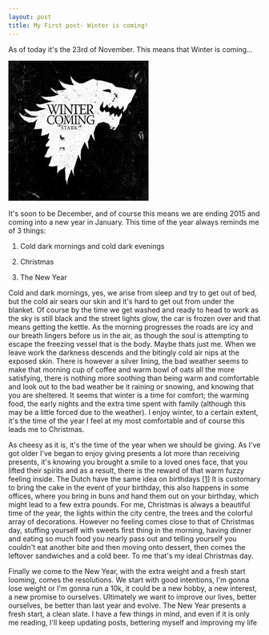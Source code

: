 ```yaml
---
layout: post
title: My First post- Winter is coming!
---
```

As of today it's the 23rd of November. This means that Winter is coming... 

![alt text](/img/post1/stark.jpg "Game of Thrones")

It's soon to be December, and of course this means we are ending 2015 and coming into a new year in January. This time of the year always reminds me of 3 things:

1. Cold dark mornings and cold dark evenings
 
2. Christmas

3. The New Year

Cold and dark mornings, yes, we arise from sleep and try to get out of bed, but the cold air sears our skin and it's hard to get out from under the blanket. Of course by the time we get washed and ready to head to work as the sky is still black and the street lights glow, the car is frozen over and that means getting the kettle. As the morning progresses the roads are icy and our breath lingers before us in the air, as though the soul is attempting to escape the freezing vessel that is the body. Maybe thats just me. When we leave work the darkness  descends and the bitingly cold air nips at the exposed skin. There is however a silver lining, the bad weather seems to make that morning cup of coffee and warm bowl of oats all the more satisfying, there is nothing more soothing than being warm and comfortable and look out to the bad weather be it raining or snowing, and knowing that you are sheltered. It seems that winter is a time for comfort; the warming food, the early nights and the extra time spent with family (although this may be a little forced due to the weather). I enjoy winter, to a certain extent, it's the time of the year I feel at my most comfortable and of course this leads me to Christmas.

As cheesy as it is, it's the time of the year when we should be giving. As I've got older I've began to enjoy giving presents a lot more than receiving presents, it's knowing you brought a smile to a loved  ones face, that you lifted their spirits and as a result, there is the reward of that warm fuzzy feeling inside. The Dutch have the same idea on birthdays   [[1]](http://netherlandsbynumbers.com/2013/03/17/essential-things-2-five-rules-for-dealing-with-dutch-birthdays/) It is customary to bring the cake in the event of your birthday, this also happens in some offices, where you bring in buns and hand them out on your birthday, which might lead to a few extra pounds. For me, Christmas is always a beautiful time of the year, the lights within the city centre, the trees and the colorful array of decorations. However no feeling comes close to that of Christmas day, stuffing yourself with sweets first thing in the morning, having dinner and eating so much food you nearly pass out and telling yourself you couldn't eat another bite and then moving onto dessert, then comes the leftover sandwiches and a cold beer. To me that's my ideal Christmas day.

Finally we come to the New Year, with the extra weight and a fresh start looming, comes the resolutions. We start with good intentions, I'm gonna lose weight or I'm gonna run a 10k, it could be a new hobby, a new interest, a new promise to ourselves. Ultimately we want to improve our lives, better ourselves, be better than last year and evolve. The New Year presents a fresh start, a clean slate. I have a few things in mind, and even if it is only me reading, I'll keep updating posts, bettering myself and improving my life 
